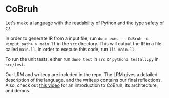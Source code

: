 # CoBruh

Let's make a language with the readability of Python and the type safety of C!

In order to generate IR from a input file, run `dune exec -- CoBruh -c <input_path> > main.ll` in the `src` directory. This will output the IR in a file called `main.ll`. In order to execute this code, run `lli main.ll`. 

To run the unit tests, either run `dune test` in `src` or `python3 testall.py` in `src/test`.

Our LRM and writeup are included in the repo. The LRM gives a detailed description of the language, and the writeup contains our final reflections. Also, check out [this video](https://www.youtube.com/watch?v=0W9PEvtSxKI) for an introduction to CoBruh, its architecture, and demos.
